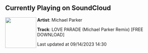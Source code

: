 ## Currently Playing on SoundCloud

[<img align="left" width="100" src="https://i1.sndcdn.com/artworks-wpPtlab9fBWyiVas-OStolw-t500x500.jpg">](https://soundcloud.com/michaelparkermusic/love-parade-michael-parker-remix?in=saxurn/sets/acid-override/)

**Artist**: Michael Parker 

**Track**: LOVE PARADE (Michael Parker Remix) [FREE DOWNLOAD]

Last updated at 09/14/2023 14:30
